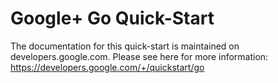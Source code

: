 
# Google+ Go Quick-Start

The documentation for this quick-start is maintained on developers.google.com.
Please see here for more information:
https://developers.google.com/+/quickstart/go

